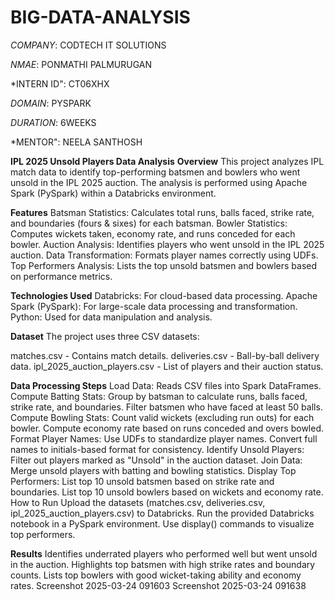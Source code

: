 # BIG-DATA-ANALYSIS

*COMPANY*: CODTECH IT SOLUTIONS

*NMAE*: PONMATHI PALMURUGAN

*INTERN ID": CT06XHX

*DOMAIN*: PYSPARK

*DURATION*: 6WEEKS

*MENTOR":  NEELA SANTHOSH

**IPL 2025 Unsold Players Data Analysis**
**Overview**
This project analyzes IPL match data to identify top-performing batsmen and bowlers who went unsold in the IPL 2025 auction. The analysis is performed using Apache Spark (PySpark) within a Databricks environment.

**Features**
Batsman Statistics: Calculates total runs, balls faced, strike rate, and boundaries (fours & sixes) for each batsman.
Bowler Statistics: Computes wickets taken, economy rate, and runs conceded for each bowler.
Auction Analysis: Identifies players who went unsold in the IPL 2025 auction.
Data Transformation: Formats player names correctly using UDFs.
Top Performers Analysis: Lists the top unsold batsmen and bowlers based on performance metrics.

**Technologies Used**
Databricks: For cloud-based data processing.
Apache Spark (PySpark): For large-scale data processing and transformation.
Python: Used for data manipulation and analysis.


**Dataset**
The project uses three CSV datasets:

matches.csv - Contains match details.
deliveries.csv - Ball-by-ball delivery data.
ipl_2025_auction_players.csv - List of players and their auction status.

**Data Processing Steps**
Load Data: Reads CSV files into Spark DataFrames.
Compute Batting Stats:
Group by batsman to calculate runs, balls faced, strike rate, and boundaries.
Filter batsmen who have faced at least 50 balls.
Compute Bowling Stats:
Count valid wickets (excluding run outs) for each bowler.
Compute economy rate based on runs conceded and overs bowled.
Format Player Names:
Use UDFs to standardize player names.
Convert full names to initials-based format for consistency.
Identify Unsold Players:
Filter out players marked as "Unsold" in the auction dataset.
Join Data:
Merge unsold players with batting and bowling statistics.
Display Top Performers:
List top 10 unsold batsmen based on strike rate and boundaries.
List top 10 unsold bowlers based on wickets and economy rate.
How to Run
Upload the datasets (matches.csv, deliveries.csv, ipl_2025_auction_players.csv) to Databricks.
Run the provided Databricks notebook in a PySpark environment.
Use display() commands to visualize top performers.

**Results**
Identifies underrated players who performed well but went unsold in the auction.
Highlights top batsmen with high strike rates and boundary counts.
Lists top bowlers with good wicket-taking ability and economy rates. Screenshot 2025-03-24 091603 Screenshot 2025-03-24 091638
